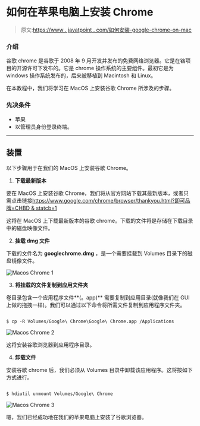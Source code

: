# 如何在苹果电脑上安装 Chrome

> 原文:[https://www . javatpoint . com/如何安装-google-chrome-on-mac](https://www.javatpoint.com/how-to-install-google-chrome-on-mac)

### 介绍

谷歌 chrome 是谷歌于 2008 年 9 月开发并发布的免费网络浏览器。它是在铬项目的开源许可下发布的。它是 chrome 操作系统的主要组件。最初它是为 windows 操作系统发布的，后来被移植到 Macintosh 和 Linux。

在本教程中，我们将学习在 MacOS 上安装谷歌 Chrome 所涉及的步骤。

### 先决条件

*   苹果
*   以管理员身份登录终端。

* * *

## 装置

以下步骤用于在我们的 MacOS 上安装谷歌 Chrome。

1) **下载最新版本**

要在 MacOS 上安装谷歌 Chrome，我们将从官方网站下载其最新版本，或者只需点击链接[https://www.google.com/chrome/browser/thankyou.html?即可品牌=CHBD & statcb=1](https://www.google.com/chrome/browser/thankyou.html?brand=CHBD&statcb=1)

这将在 MacOS 上下载最新版本的谷歌 chrome。下载的文件将是存储在下载目录中的磁盘映像文件。

2) **挂载 dmg 文件**

下载的文件名为 **googlechrome.dmg** ，是一个需要挂载到 Volumes 目录下的磁盘镜像文件。

![Macos Chrome 1](../Images/ff60c4fc02f3ed8281e3b3f95bac2284.png)

3) **将挂载的文件复制到应用文件夹**

卷目录包含一个应用程序文件**(。app)** 需要复制到应用目录(就像我们在 GUI 上做的拖拽一样)。我们可以通过以下命令将所需文件复制到应用程序文件夹。

```

$ cp -R Volumes/Google\ Chrome\Google\ Chrome.app /Applications 

```

![Macos Chrome 2](../Images/241d45e23535f56c9530d7e09b23d091.png)

这将安装谷歌浏览器到应用程序目录。

4) **卸载文件**

安装谷歌 chrome 后，我们必须从 Volumes 目录中卸载该应用程序。这将按如下方式进行。

```

$ hdiutil unmount Volumes/Google\ Chrome

```

![Macos Chrome 3](../Images/c3991d4d9a4443509360c3c1078e0f16.png)

嗯，我们已经成功地在我们的苹果电脑上安装了谷歌浏览器。